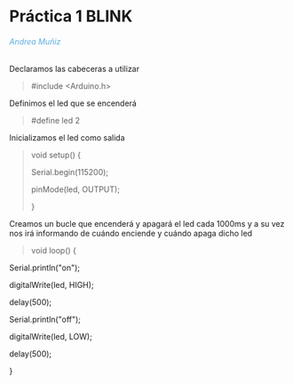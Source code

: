 # Práctica 1 BLINK
<h6 style="color:rgb(93, 173, 226);">
Andrea Muñiz </h6>
<p></p>

Declaramos las cabeceras a utilizar
> #include <Arduino.h>

Definimos el led que se encenderá
> #define led 2

Inicializamos el led como salida
>void setup() {
    <p>Serial.begin(115200);</p>
    <p>pinMode(led, OUTPUT);</p>
}

Creamos un bucle que encenderá y apagará el led cada 1000ms y a su vez nos irá informando de cuándo enciende y cuándo apaga dicho led

>void loop() {
  <p>Serial.println("on");</p>
  <p>digitalWrite(led, HIGH);</p>
  <p>delay(500);</p>
  <p>Serial.println("off");</p>
  <p>digitalWrite(led, LOW);</p>
  <p>delay(500);</p>
}
